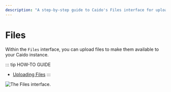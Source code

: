 ```yaml
---
description: "A step-by-step guide to Caido's Files interface for uploading and managing files within your security testing instance."
---
```


# Files

Within the `Files` interface, you can upload files to make them available to your Caido instance.

::: tip HOW-TO GUIDE

- [Uploading Files](/guides/files_uploading.md)
:::

<img alt="The Files interface." src="/_images/files_interface.png" center>
